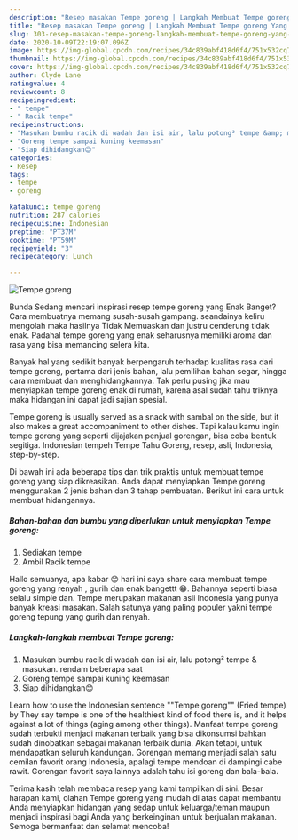 ```yaml
---
description: "Resep masakan Tempe goreng | Langkah Membuat Tempe goreng Yang Bisa Manjain Lidah"
title: "Resep masakan Tempe goreng | Langkah Membuat Tempe goreng Yang Bisa Manjain Lidah"
slug: 303-resep-masakan-tempe-goreng-langkah-membuat-tempe-goreng-yang-bisa-manjain-lidah
date: 2020-10-09T22:19:07.096Z
image: https://img-global.cpcdn.com/recipes/34c839abf418d6f4/751x532cq70/tempe-goreng-foto-resep-utama.jpg
thumbnail: https://img-global.cpcdn.com/recipes/34c839abf418d6f4/751x532cq70/tempe-goreng-foto-resep-utama.jpg
cover: https://img-global.cpcdn.com/recipes/34c839abf418d6f4/751x532cq70/tempe-goreng-foto-resep-utama.jpg
author: Clyde Lane
ratingvalue: 4
reviewcount: 8
recipeingredient:
- " tempe"
- " Racik tempe"
recipeinstructions:
- "Masukan bumbu racik di wadah dan isi air, lalu potong² tempe &amp; masukan. rendam beberapa saat"
- "Goreng tempe sampai kuning keemasan"
- "Siap dihidangkan😊"
categories:
- Resep
tags:
- tempe
- goreng

katakunci: tempe goreng 
nutrition: 287 calories
recipecuisine: Indonesian
preptime: "PT37M"
cooktime: "PT59M"
recipeyield: "3"
recipecategory: Lunch

---
```



![Tempe goreng](https://img-global.cpcdn.com/recipes/34c839abf418d6f4/751x532cq70/tempe-goreng-foto-resep-utama.jpg)

Bunda Sedang mencari inspirasi resep tempe goreng yang Enak Banget? Cara membuatnya memang susah-susah gampang. seandainya keliru mengolah maka hasilnya Tidak Memuaskan dan justru cenderung tidak enak. Padahal tempe goreng yang enak seharusnya memiliki aroma dan rasa yang bisa memancing selera kita.

Banyak hal yang sedikit banyak berpengaruh terhadap kualitas rasa dari tempe goreng, pertama dari jenis bahan, lalu pemilihan bahan segar, hingga cara membuat dan menghidangkannya. Tak perlu pusing jika mau menyiapkan tempe goreng enak di rumah, karena asal sudah tahu triknya maka hidangan ini dapat jadi sajian spesial.

Tempe goreng is usually served as a snack with sambal on the side, but it also makes a great accompaniment to other dishes. Tapi kalau kamu ingin tempe goreng yang seperti dijajakan penjual gorengan, bisa coba bentuk segitiga. Indonesian tempeh Tempe Tahu Goreng, resep, asli, Indonesia, step-by-step.


Di bawah ini ada beberapa tips dan trik praktis untuk membuat tempe goreng yang siap dikreasikan. Anda dapat menyiapkan Tempe goreng menggunakan 2 jenis bahan dan 3 tahap pembuatan. Berikut ini cara untuk membuat hidangannya.

<!--inarticleads1-->

##### Bahan-bahan dan bumbu yang diperlukan untuk menyiapkan Tempe goreng:

1. Sediakan  tempe
1. Ambil  Racik tempe


Hallo semuanya, apa kabar 😊 hari ini saya share cara membuat tempe goreng yang renyah , gurih dan enak bangettt 😁. Bahannya seperti biasa selalu simple dan. Tempe merupakan makanan asli Indonesia yang punya banyak kreasi masakan. Salah satunya yang paling populer yakni tempe goreng tepung yang gurih dan renyah. 

<!--inarticleads2-->

##### Langkah-langkah membuat Tempe goreng:

1. Masukan bumbu racik di wadah dan isi air, lalu potong² tempe &amp; masukan. rendam beberapa saat
1. Goreng tempe sampai kuning keemasan
1. Siap dihidangkan😊


Learn how to use the Indonesian sentence &#34;&#34;Tempe goreng&#34;&#34; (Fried tempe) by They say tempe is one of the healthiest kind of food there is, and it helps against a lot of things (aging among other things). Manfaat tempe goreng sudah terbukti menjadi makanan terbaik yang bisa dikonsumsi bahkan sudah dinobatkan sebagai makanan terbaik dunia. Akan tetapi, untuk mendapatkan seluruh kandungan. Gorengan memang menjadi salah satu cemilan favorit orang Indonesia, apalagi tempe mendoan di dampingi cabe rawit. Gorengan favorit saya lainnya adalah tahu isi goreng dan bala-bala. 

Terima kasih telah membaca resep yang kami tampilkan di sini. Besar harapan kami, olahan Tempe goreng yang mudah di atas dapat membantu Anda menyiapkan hidangan yang sedap untuk keluarga/teman maupun menjadi inspirasi bagi Anda yang berkeinginan untuk berjualan makanan. Semoga bermanfaat dan selamat mencoba!
